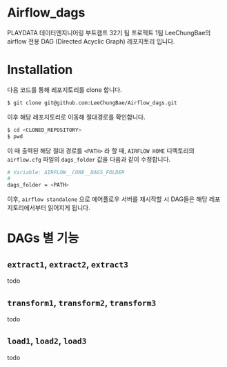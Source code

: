 # Airflow_dags

PLAYDATA 데이터엔지니어링 부트캠프 32기 팀 프로젝트 1팀 LeeChungBae의 airflow 전용 DAG (Directed Acyclic Graph) 레포지토리 입니다.

# Installation

다음 코드를 통해 레포지토리를 clone 합니다.
```bash
$ git clone git@github.com:LeeChungBae/Airflow_dags.git
```

이후 해당 레포지토리로 이동해 절대경로를 확인합니다.
```bash
$ cd <CLONED_REPOSITORY>
$ pwd
```
이 때 출력된 해당 절대 경로를 `<PATH>` 라 할 때, `AIRFLOW HOME` 디렉토리의 `airflow.cfg` 파일의 `dags_folder` 값을  다음과 같이 수정합니다.
```bash
# Variable: AIRFLOW__CORE__DAGS_FOLDER
#
dags_folder = <PATH>
```
이후, `airflow standalone` 으로 에어플로우 서버를 재시작할 시 DAG들은 해당 레포지토리에서부터 읽어지게 됩니다.

# DAGs 별 기능
## `extract1`, `extract2`, `extract3`
todo

## `transform1`, `transform2`, `transform3`
todo

## `load1`, `load2`, `load3`
todo
